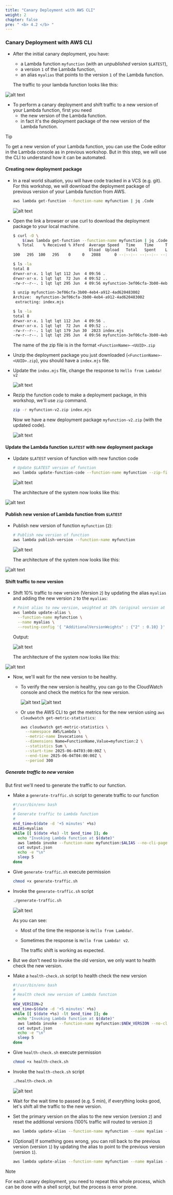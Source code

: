 ```yaml
---
title: "Canary Deployment with AWS CLI"
weight: 2
chapter: false
pre: " <b> 4.2 </b> "
---
```


### Canary Deployment with AWS CLI

- After the initial canary deployment, you have:

  - a Lambda function `myfunction` (with an _unpublished_ version `$LATEST`),
  - a version `1` of the Lambda function,
  - an alias `myalias` that points to the version `1` of the Lambda function.

  The traffic to your lambda function looks like this:

![alt text](/images/diagrams/workshop-5/lambda--canary--create-alias-to-first-version.drawio.png)

- To perform a canary deployment and shift traffic to a new version of your Lambda function, first you need
  - the new version of the Lambda function.
  - in fact it's the deployment package of the new version of the Lambda function.

> [!TIP]
> To get a new version of your Lambda function, you can use the Code editor in the Lambda console as in previous workshop. But in this step, we will use the CLI to understand how it can be automated.

#### Creating new deployment package

- In a real world situation, you will have code tracked in a VCS (e.g. git). For this workshop, we will download the deployment package of previous version of your Lambda function from AWS.

  ```bash
  aws lambda get-function --function-name myfunction | jq .Code
  ```

  ![alt text](/images/workshop-5/lambda--get-function.png)

- Open the link a browser or use curl to download the deployment package to your local machine.

  ```bash
  $ curl -O \
      $(aws lambda get-function --function-name myfunction | jq .Code.Location --raw-output)
    % Total    % Received % Xferd  Average Speed   Time    Time     Time  Current
                                   Dload  Upload   Total   Spent    Left  Speed
  100   295  100   295    0     0   2088      0 --:--:-- --:--:-- --:--:--  2092

  $ ls -la
  total 8
  drwxr-xr-x. 1 lqt lqt 112 Jun  4 09:56 .
  drwxr-xr-x. 1 lqt lqt  72 Jun  4 09:52 ..
  -rw-r--r--. 1 lqt lqt 295 Jun  4 09:56 myfunction-3ef06cfa-3b00-4eb4-a912-4ad620483002

  $ unzip myfunction-3ef06cfa-3b00-4eb4-a912-4ad620483002
  Archive:  myfunction-3ef06cfa-3b00-4eb4-a912-4ad620483002
   extracting: index.mjs

  $ ls -la
  total 8
  drwxr-xr-x. 1 lqt lqt 112 Jun  4 09:56 .
  drwxr-xr-x. 1 lqt lqt  72 Jun  4 09:52 ..
  -rw-r--r--. 1 lqt lqt 179 Jun 30  2023 index.mjs
  -rw-r--r--. 1 lqt lqt 295 Jun  4 09:56 myfunction-3ef06cfa-3b00-4eb4-a912-4ad620483002
  ```

  The name of the zip file is in the format `<FunctionName>-<UUID>.zip`

- Unzip the deployment package you just downloaded (`<FunctionName>-<UUID>.zip`), you should have a `index.mjs` file.

- Update the `index.mjs` file, change the response to `Hello from Lambda! v2`

  ![alt text](/images/workshop-5/canary-with-aws-cli--new-function-code.png)

- Rezip the function code to make a deployment package, in this workshop, we'll use `zip` command.

  ```bash
  zip -r myfunction-v2.zip index.mjs
  ```

  Now we have a new deployment package `myfunction-v2.zip` (with the updated code).

  ![alt text](/images/workshop-5/canary-with-aws-cli--new-deployment-package.png)

#### Update the Lambda function `$LATEST` with new deployment package

- Update `$LATEST` version of function with new function code

  ```bash
  # Update $LATEST version of function
  aws lambda update-function-code --function-name myfunction --zip-file fileb://myfunction-v2.zip
  ```

  ![alt text](/images/workshop-5/lambda--LATEST-version.png)

  The architecture of the system now looks like this:

![alt text](/images/diagrams/workshop-5/lambda--canary--update-LASTEST.drawio.png)

#### Publish new version of Lambda function from `$LATEST`

- Publish new version of function `myfunction` (`2`):

  ```bash
  # Publish new version of function
  aws lambda publish-version --function-name myfunction
  ```

  ![alt text](/images/workshop-5/lambda--publish-version-from-LATEST.png)

  The architecture of the system now looks like this:

![alt text](/images/diagrams/workshop-5/lambda--canary--publish-new-version.drawio.png)

#### Shift traffic to new version

- Shift 10% traffic to new version (Version `2`) by updating the alias `myalias` and adding the new version `2` to the `myalias`:

  ```bash
  # Point alias to new version, weighted at 10% (original version at 90% of traffic)
  aws lambda update-alias \
    --function-name myfunction \
    --name myalias \
    --routing-config '{ "AdditionalVersionWeights" : {"2" : 0.10} }'
  ```

  Output:

  ![alt text](/images/workshop-5/lambda--update-weights.png)

  The architecture of the system now looks like this:

![alt text](images/diagrams/workshop-5/lambda--canary--shift-traffic.drawio.png)

- Now, we'll wait for the new version to be healthy.

  - To verify the new version is healthy, you can go to the CloudWatch console and check the metrics for the new version.

    ![alt text](/images/workshop-5/lambda--verify-healthy-with-cloudwatch.png)
    ![alt text](/images/workshop-5/lambda--error-metrics.png)

  - Or use the AWS CLI to get the metrics for the new version using `aws cloudwatch get-metric-statistics`:

    ```bash
    aws cloudwatch get-metric-statistics \
      --namespace AWS/Lambda \
      --metric-name Invocations \
      --dimensions Name=FunctionName,Value=myfunction:2 \
      --statistics Sum \
      --start-time 2025-06-04T03:00:00Z \
      --end-time 2025-06-04T04:00:00Z \
      --period 300
    ```

##### Generate traffic to new version

But first we'll need to generate the traffic to our function.

- Make a `generate-traffic.sh` script to generate traffic to our function

  ```bash
  #!/usr/bin/env bash
  #
  # Generate traffic to Lambda function
  #
  end_time=$(date -d '+5 minutes' +%s)
  ALIAS=myalias
  while [[ $(date +%s) -lt $end_time ]]; do
    echo "Invoking Lambda function at $(date)"
    aws lambda invoke --function-name myfunction:$ALIAS --no-cli-pager output.json
    cat output.json
    echo -e "\n"
    sleep 5
  done
  ```

- Give `generate-traffic.sh` execute permission

  ```bash
  chmod +x generate-traffic.sh
  ```

- Invoke the `generate-traffic.sh` script

  ```bash
  ./generate-traffic.sh
  ```

  ![alt text](/images/workshop-5/lambda--generate-traffic.png)

  As you can see:

  - Most of the time the response is `Hello from Lambda!`.
  - Sometimes the response is `Hello from Lambda! v2`.

    The traffic shift is working as expected.

- But we don't need to invoke the old version, we only want to health check the new version.

- Make a `health-check.sh` script to health check the new version

  ```bash
  #!/usr/bin/env bash
  #
  # Health check new version of Lambda function
  #
  NEW_VERSION=2
  end_time=$(date -d '+5 minutes' +%s)
  while [[ $(date +%s) -lt $end_time ]]; do
    echo "Invoking Lambda function at $(date)"
    aws lambda invoke --function-name myfunction:$NEW_VERSION --no-cli-pager output.json
    cat output.json
    echo -e "\n"
    sleep 5
  done
  ```

- Give `health-check.sh` execute permission

  ```bash
  chmod +x health-check.sh
  ```

- Invoke the `health-check.sh` script

  ```bash
  ./health-check.sh
  ```

  ![alt text](/images/workshop-5/lambda--health-check.png)

- Wait for the wait time to passed (e.g. 5 min), if everything looks good, let's shift all the traffic to the new version.

- Set the primary version on the alias to the new version (version `2`) and reset the additional versions (100% traffic will routed to version `2`)

  ```bash
  aws lambda update-alias --function-name myfunction --name myalias --function-version 2 --routing-config '{}'
  ```

- [Optional] If something goes wrong, you can roll back to the previous version (version `1`) by updating the alias to point to the previous version (version `1`).

  ```bash
  aws lambda update-alias --function-name myfunction --name myalias --function-version 1 --routing-config '{}'
  ```

> [!NOTE]
> For each canary deployment, you need to repeat this whole process, which can be done with a shell script, but the process is error prone.

<!-- TODO: Merge lambda-canary.md -->
